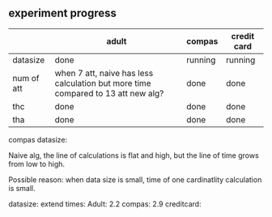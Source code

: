 ## experiment progress

|   | adult | compas | credit card |
| --- | --- | --- | --- |
| datasize | done  |  running    |   running    |
| num of att | when 7 att, naive has less calculation but more time compared to 13 att new alg?   |  done  |  done  |
| thc   |  done    |   done   |   done    |
| tha    |   done   |  done     |   done    |


compas datasize:

Naive alg, the line of calculations is flat and high, but the line of time grows from low to high.

Possible reason: when data size is small, time of one cardinatlity calculation is small.


datasize: extend times:
Adult: 2.2
compas: 2.9
creditcard: 
